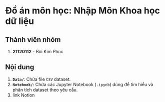 # Đồ án môn học: Nhập Môn Khoa học dữ liệu

## Thành viên nhóm
1. **21120112** - Bùi Kim Phúc  

## Nội dung
1. **`Data/`**: Chứa file `CSV` dataset.  
2. **`Notebook/`**: Chứa các Jupyter Notebook (`.ipynb`) dùng để tìm hiểu và phân tích dataset theo yêu cầu.  
3. link Notion

